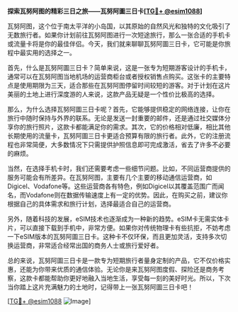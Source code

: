 **探索瓦努阿图的精彩三日之旅——瓦努阿圖三日卡[[TG💪+ @esim1088](https://t.me/s/esim1088)]**

瓦努阿图，这个位于南太平洋的小岛国，以其原始的自然风光和独特的文化吸引了无数旅行者。如果你计划前往瓦努阿图进行一次短途旅行，那么一张合适的手机卡或流量卡将是你的最佳伴侣。今天，我们就来聊聊瓦努阿圖三日卡，它可能是你旅程中最实用的选择之一。

首先，什么是瓦努阿圖三日卡？简单来说，这是一张专为短期游客设计的手机卡，通常可以在瓦努阿图当地机场的运营商柜台或者授权销售点购买。这张卡的主要特点是使用期限为三天，适合那些在瓦努阿图停留时间较短的游客。对于计划在这片美丽的土地上进行深度游的人来说，这款产品无疑是一个性价比极高的选择。

那么，为什么选择瓦努阿圖三日卡呢？首先，它能够提供稳定的网络连接，让你在旅行中随时保持与外界的联系。无论是发送一封重要的邮件，还是通过社交媒体分享你的旅行照片，这款卡都能满足你的需求。其次，它的价格相对低廉，相比其他长期使用的流量卡，瓦努阿圖三日卡更适合预算有限的旅行者。此外，它的注册流程也非常简便，大多数情况下只需提供护照信息即可完成激活，省去了许多不必要的麻烦。

当然，在选择手机卡时，我们还需要考虑一些细节问题。比如，不同运营商提供的服务可能会有所差异。在瓦努阿图，主要有几个主要的移动通信运营商，如Digicel、Vodafone等。这些运营商各有特色，例如Digicel以其覆盖范围广而闻名，而Vodafone则在数据传输速度上有一定的优势。因此，在购买之前，建议你根据自己的具体需求和旅行计划，选择最适合自己的运营商。

另外，随着科技的发展，eSIM技术也逐渐成为一种新的趋势。eSIM卡无需实体卡片，可以直接下载到手机中，非常方便。如果你对传统物理卡有些抗拒，不妨考虑一下eSIM版本的瓦努阿圖三日卡。这种卡不仅环保，而且更加灵活，支持多次切换运营商，非常适合经常出国的商务人士或旅行爱好者。

总的来说，瓦努阿圖三日卡是一款专为短期旅行者量身定制的产品，它不仅价格实惠，还能为你带来优质的通信体验。无论你是来瓦努阿图度假、探险还是商务考察，这款卡都能帮助你更好地融入当地生活，享受每一刻的美好时光。所以，下次当你踏上这片充满魅力的土地时，记得带上一张瓦努阿圖三日卡吧！

[[TG💪+ @esim1088](https://t.me/s/esim1088) ![Image](https://i.postimg.cc/4NQfJmqS/Snipaste-2025-05-13-00-14-12.png)]